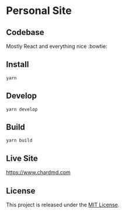 # Personal Site

## Codebase

Mostly React and everything nice :bowtie:

## Install

`yarn`

## Develop

`yarn develop`

## Build

`yarn build`

## Live Site

<a href="https://www.chardmd.com" target="_blank">https://www.chardmd.com</a>

## License

This project is released under the [MIT License](License).
